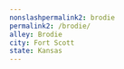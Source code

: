 ```yaml
---
﻿nonslashpermalink2: brodie
permalink2: /brodie/
alley: Brodie
city: Fort Scott
state: Kansas
---
```

